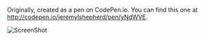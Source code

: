 Originally, created as a pen on CodePen.io. You can find this one at http://codepen.io/jeremylshepherd/pen/yNdWVE.

![ScreenShot](https://jeremylshepherd.io/assets/Portfolio_Screenshot.png)
